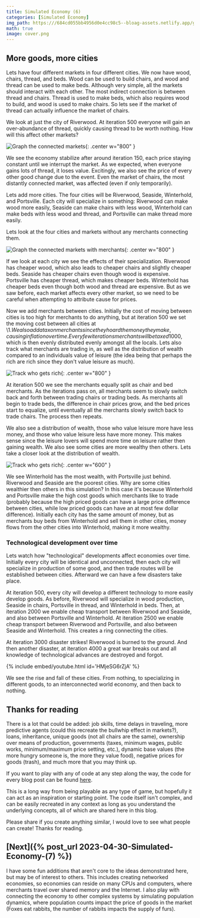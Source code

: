```yaml
---
title: Simulated Economy (6)
categories: [Simulated Economy]
img_path: https:///684cd055bb4956d0e4cc98c5--bloag-assets.netlify.app/gifs/SimulatedEconomy/6
math: true
image: cover.png
---
```


## More goods, more cities
Lets have four different markets in four different cities. We now have wood, chairs, thread, and beds. Wood can be used to build chairs, and wood and thread can be used to make beds. Although very simple, all the markets should interact with each other. The most indirect connection is between thread and chairs. Thread is used to make beds, which also requires wood to build, and wood is used to make chairs. So lets see if the market of thread can actually influence the market of chairs.

We look at just the city of Riverwood. At iteration 500 everyone will gain an over-abundance of thread, quickly causing thread to be worth nothing. How will this affect other markets?

![Graph the connected markets](single.gif){: .center w="800" }

We see the economy stabilize after around iteration 150, each price staying constant until we interrupt the market. As we expected, when everyone gains lots of thread, it loses value. Excitingly, we also see the price of every other good change due to the event. Even the market of chairs, the most distantly connected market, was affected (even if only temporarily).

Lets add more cities. The four cities will be Riverwood, Seaside, Winterhold, and Portsville. Each city will specialize in something: Riverwood can make wood more easily, Seaside can make chairs with less wood, Winterhold can make beds with less wood and thread, and Portsville can make thread more easily. 

Lets look at the four cities and markets without any merchants connecting them.

![Graph the connected markets with merchants](no_merchants.gif){: .center w="800" }

If we look at each city we see the effects of their specialization. Riverwood has cheaper wood, which also leads to cheaper chairs and slightly cheaper beds. Seaside has cheaper chairs even though wood is expensive. Portsville has cheaper thread, which makes cheaper beds. Winterhold has cheaper beds even though both wood and thread are expensive. But as we saw before, each market affects every other market, so we need to be careful when attempting to attribute cause for prices.

Now we add merchants between cities. Initially the cost of moving between cities is too high for merchants to do anything, but at iteration 500 we set the moving cost between all cities at \\$1. We also add a tax on merchants since they hoard the money they make, causing inflation over time. Every few iterations merchants will be taxed %10 of the money they have over \\$1000, which is then evenly distributed evenly amongst all the locals. Lets also track what merchants are trading in, as well as the distribution of wealth compared to an individuals value of leisure (the idea being that perhaps the rich are rich since they don't value leisure as much).

![Track who gets rich](wealth_dist.gif){: .center w="800" }

At iteration 500 we see the merchants equally split as chair and bed merchants. As the iterations pass on, all merchants seem to slowly switch back and forth between trading chairs or trading beds. As merchants all begin to trade beds, the difference in chair prices grow, and the bed prices start to equalize, until eventually all the merchants slowly switch back to trade chairs. The process then repeats.

We also see a distribution of wealth, those who value leisure more have less money, and those who value leisure less have more money. This makes sense since the leisure lovers will spend more time on leisure rather then gaining wealth. We also see some cities are more wealthy then others. Lets take a closer look at the distribution of wealth.

![Track who gets rich](wealth.gif){: .center w="600" }

We see Winterhold has the most wealth, with Portsville just behind. Riverwood and Seaside are the poorest cities. Why are some cities wealthier then others in this simulation? In this case it's because Winterhold and Portsville make the high cost goods which merchants like to trade (probably because the high priced goods can have a large price difference between cities, while low priced goods can have an at most few dollar difference). Initially each city has the same amount of money, but as merchants buy beds from Winterhold and sell them in other cities, money flows from the other cities into Winterhold, making it more wealthy.

### Technological development over time
Lets watch how "technological" developments affect economies over time. Initially every city will be identical and unconnected, then each city will specialize in production of some good, and then trade routes will be established between cities. Afterward we can have a few disasters take place.

At iteration 500, every city will develop a different technology to more easily develop goods. As before, Riverwood will specialize in wood production, Seaside in chairs, Portsville in thread, and Winterhold in beds. Then, at iteration 2000 we enable cheap transport between Riverwood and Seaside, and also between Portsville and Winterhold. At iteration 2500 we enable cheap transport between Riverwood and Portsville, and also between Seaside and Winterhold. This creates a ring connecting the cities. 

At iteration 3000 disaster strikes! Riverwood is burned to the ground. And then another disaster, at iteration 4000 a great war breaks out and all knowledge of technological advances are destroyed and forgot.

{% include embed/youtube.html id='HMjeSG6rZjA' %}

We see the rise and fall of these cities. From nothing, to specializing in different goods, to an interconnected world economy, and then back to nothing. 

## Thanks for reading
There is a lot that could be added: job skills, time delays in traveling, more predictive agents (could this recreate the bullwhip effect in markets?), loans, inheritance, unique goods (not all chairs are the same), ownership over means of production, governments (taxes, minimum wages, public works, minimum/maximum price setting, etc.), dynamic base values (the more hungry someone is, the more they value food), negative prices for goods (trash), and much more that you may think up.

If you want to play with any of code at any step along the way, the code for every blog post can be found [here](https://github.com/JasonFantl/Simulated-Economy-Tutorial/tree/master). 

This is a long way from being playable as any type of game, but hopefully it can act as an inspiration or starting point. The code itself isn't complex, and can be easily recreated in any context as long as you understand the underlying concepts, all of which are shared here in this blog. 

Please share if you create anything similar, I would love to see what people can create! Thanks for reading.

## [Next]({% post_url 2023-04-30-Simulated-Economy-(7) %})

I have some fun additions that aren't core to the ideas demonstrated here, but may be of interest to others. This includes creating networked economies, so economies can reside on many CPUs and computers, where merchants travel over shared memory and the Internet. I also play with connecting the economy to other complex systems by simulating population dynamics, where population counts impact the price of goods in the market (Foxes eat rabbits, the number of rabbits impacts the supply of furs).